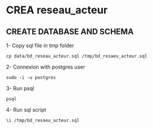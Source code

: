 # CREA reseau_acteur

## CREATE DATABASE AND SCHEMA
1- Copy sql file in tmp folder
```
cp data/bd_reseau_acteur.sql /tmp/bd_resaeu_acteur.sql
```
2- Connexion with postgres user
```
sudo -i -u postgres
```
3- Run psql
```
psql
```
4- Run sql script
```
\i /tmp/bd_resaeu_acteur.sql
```
